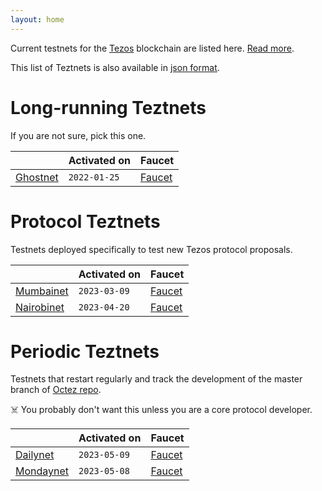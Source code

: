 ```yaml
---
layout: home
---
```


Current testnets for the [Tezos](https://tezos.com) blockchain are listed here. [Read more](about/).

This list of Teztnets is also available in [json format](https://teztnets.xyz/teztnets.json).

# Long-running Teztnets

If you are not sure, pick this one.

| | Activated on | Faucet |
|-------|---------------------|--|
| [Ghostnet](/ghostnet-about) | `2022-01-25` | [Faucet](https://faucet.ghostnet.teztnets.xyz) |



# Protocol Teztnets

Testnets deployed specifically to test new Tezos protocol proposals.

| | Activated on | Faucet |
|-------|---------------------|--|
| [Mumbainet](/mumbainet-about) | `2023-03-09` | [Faucet](https://faucet.mumbainet.teztnets.xyz) |
| [Nairobinet](/nairobinet-about) | `2023-04-20` | [Faucet](https://faucet.nairobinet.teztnets.xyz) |



# Periodic Teztnets

Testnets that restart regularly and track the development of the master branch of [Octez repo](https://gitlab.com/tezos/tezos/).
 
☠️ You probably don't want this unless you are a core protocol developer.

| | Activated on | Faucet |
|-------|---------------------|--|
| [Dailynet](/dailynet-about) | `2023-05-09` | [Faucet](https://faucet.dailynet-2023-05-09.teztnets.xyz) |
| [Mondaynet](/mondaynet-about) | `2023-05-08` | [Faucet](https://faucet.mondaynet-2023-05-08.teztnets.xyz) |



